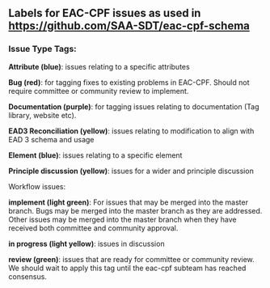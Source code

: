## Labels for EAC-CPF issues as used in https://github.com/SAA-SDT/eac-cpf-schema

### Issue Type Tags:

**Attribute (blue)**: issues relating to a specific attributes

**Bug (red)**: for tagging fixes to existing problems in EAC-CPF. Should not require committee or community review to implement.

**Documentation (purple)**: for tagging issues relating to documentation (Tag library, website etc).

**EAD3 Reconciliation (yellow)**: issues relating to modification to align with EAD 3 schema and usage

**Element (blue)**: issues relating to a specific element

**Principle discussion (yellow)**: issues for a wider and principle discussion


Workflow issues:

**implement (light green)**: For issues that may be merged into the master branch. Bugs may be merged into the master branch as they are addressed. Other issues may be merged into the master branch when they have received both committee and community approval.

**in progress (light yellow)**: issues in discussion

**review (green)**: issues that are ready for committee or community review. We should wait to apply this tag until the eac-cpf subteam has reached consensus.
